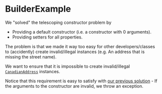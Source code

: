 BuilderExample
==============

We "solved" the telescoping constructor problem by
 * Providing a default constructor (i.e. a constructor with 0 arguments).
 * Providing setters for all properties.

The problem is that we made it way too easy for other developers/classes to (accidently) create invalid/illegal instances (e.g. An address that is missing the street name).

We want to ensure that it is impossible to create invalid/illegal [`CanadianAddress`](src/csc301/builderExample/CanadianAddress.java) instances.     

Notice that this requirement is easy to satisfy with [our previous solution](https://github.com/csc301-fall2014/BuilderExample/blob/step2/src/csc301/builderExample/CanadianAddress.java) - If the arguments to the constructor are invalid, we throw an exception.
